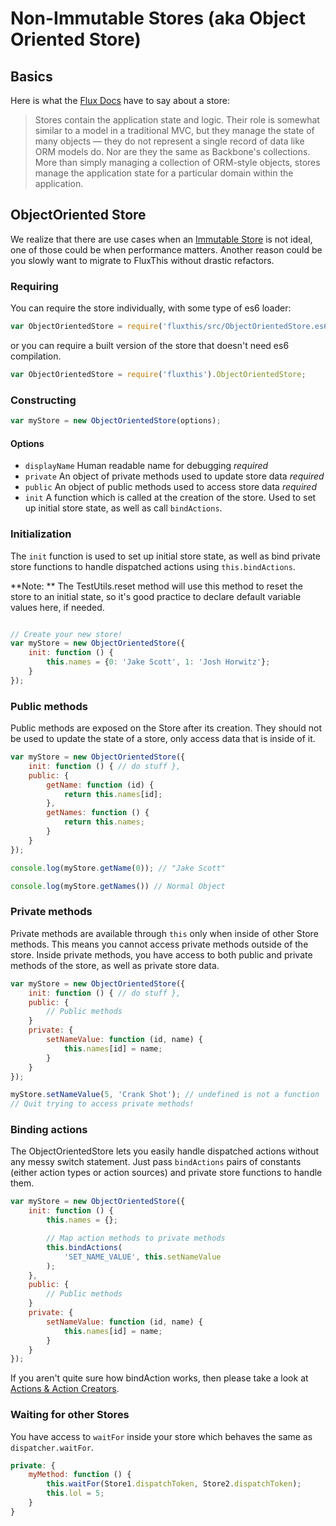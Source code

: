 # Non-Immutable Stores (aka Object Oriented Store)

## Basics

Here is what the
[Flux Docs](https://facebook.github.io/flux/docs/overview.html#stores)
have to say about a store:


>Stores contain the application state and logic.
Their role is somewhat similar to a model in a traditional MVC, but they
manage the state of many objects — they do not represent a
single record of data like ORM models do. Nor are they the same
as Backbone's collections. More than simply managing a collection
of ORM-style objects, stores manage the application state for a
particular domain within the application.

## ObjectOriented Store

We realize that there are use cases when an [Immutable Store](/#/docs/immutable-stores) is not ideal, one of
those could be when performance matters.
Another reason could be you slowly want to migrate to FluxThis without drastic refactors.

### Requiring

You can require the store individually, with some type of es6 loader:

```js
var ObjectOrientedStore = require('fluxthis/src/ObjectOrientedStore.es6');
```

or you can require a built version of the store that doesn't need es6
compilation.

```js
var ObjectOrientedStore = require('fluxthis').ObjectOrientedStore;
```
### Constructing

```js
var myStore = new ObjectOrientedStore(options);
```

#### Options
- `displayName` Human readable name for debugging *required*
- `private` An object of private methods used to update store data *required*
- `public` An object of public methods used to access store data *required*
- `init` A function which is called at the creation of the store. Used to set up
initial store state, as well as call `bindActions`.

### Initialization
The `init` function is used to set up initial store state, as well as bind
private store functions to handle dispatched actions using `this.bindActions`.

**Note: ** The TestUtils.reset method will use this method to reset
the store to an initial state, so it's good practice to declare default
variable values here, if needed.

```js

// Create your new store!
var myStore = new ObjectOrientedStore({
    init: function () {
    	this.names = {0: 'Jake Scott', 1: 'Josh Horwitz'};
    }
});
```

### Public methods
Public methods are exposed on the Store after its creation. They should not be
used to update the state of a store, only access data that is inside of it.


```javascript
var myStore = new ObjectOrientedStore({
    init: function () { // do stuff },
    public: {
        getName: function (id) {
            return this.names[id];
        },
        getNames: function () {
            return this.names;
        }
    }
});

console.log(myStore.getName(0)); // "Jake Scott"

console.log(myStore.getNames()) // Normal Object
```

### Private methods
Private methods are available through `this` only when inside of other Store
methods. This means you cannot access private methods outside
of the store. Inside private methods, you have access to both public and private
methods of the store, as well as private store data.

```js
var myStore = new ObjectOrientedStore({
    init: function () { // do stuff },
    public: {
        // Public methods
    }
    private: {
        setNameValue: function (id, name) {
            this.names[id] = name;
        }
    }
});

myStore.setNameValue(5, 'Crank Shot'); // undefined is not a function
// Quit trying to access private methods!

```

### Binding actions
The ObjectOrientedStore lets you easily handle dispatched actions without any messy
switch statement. Just pass `bindActions` pairs of constants (either action
types or action sources) and private store functions to handle them.

```js
var myStore = new ObjectOrientedStore({
    init: function () {
        this.names = {};

        // Map action methods to private methods
        this.bindActions(
            'SET_NAME_VALUE', this.setNameValue
        );
    },
    public: {
        // Public methods
    }
    private: {
        setNameValue: function (id, name) {
            this.names[id] = name;
        }
    }
});
```

If you aren't quite sure how bindAction works, then please take a look
at [Actions & Action Creators](/#/docs/action-creators).

### Waiting for other Stores
You have access to `waitFor` inside your store which behaves the same as
`dispatcher.waitFor`.

```js
private: {
	myMethod: function () {
		this.waitFor(Store1.dispatchToken, Store2.dispatchToken);
		this.lol = 5;
	}
}
```
